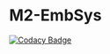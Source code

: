 # M2-EmbSys

[![Codacy Badge](https://api.codacy.com/project/badge/Grade/6fc04ac9002a4bfd8eff63de531c99ae)](https://app.codacy.com/gh/Anushri-Daryapurkar/M2-EmbSys?utm_source=github.com&utm_medium=referral&utm_content=Anushri-Daryapurkar/M2-EmbSys&utm_campaign=Badge_Grade_Settings)